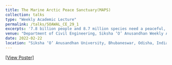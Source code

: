 ```yaml
---
title: The Marine Arctic Peace Sanctuary(MAPS)
collection: talks
type: "Weekly Academic Lecture"
permalink: /talks/SOAWAL_CE_29_1
excerpts: '7.8 billion people and 8.7 million species need a peaceful, healthy world—one where we can live in safety and access the food and resources we need to survive. But all of that depends on the Arctic Ocean. For millions of years, the Arctic Ocean has been our planet’s air conditioning system. It regulates the atmospheric currents, ocean currents, and weather patterns that sustain our lives. But it has changed drastically in the past decades. Today, there is 75% less Arctic sea ice in the summer than there was just 50 years ago. As a result, the world’s weather patterns have become unstable with greater floods, fires, droughts, and other natural disasters—leading to displacement, unrest, and water and hunger crises. At the same time, military and commercial interests are taking advantage of the Arctic Ocean in its vulnerable state and doing even more damage. This is an underreported global emergency. In this virtual presentation, attendees will learn about the current dire state of Arctic Ocean exploitation and militarization, and the global consequences—as well as the singular opportunity presented by the Marine Arctic Peace Sanctuary (MAPS). As the largest marine preserve in history, MAPS is a critical and urgently needed response. Through evocative visuals, this presentation tells the story of the origin of MAPS, its vision for a peaceful Arctic Ocean and a healthy planet, and our human capacity to change. The audience is encouraged to engage through questions, reflection, and a strong call to action to protect the Arctic Ocean as our shared heritage.'
venue: "Department of Civil Engineering, Siksha ‘O’ Anusandhan Weekly Academic Lecture (SOAWAL)"
date: 2022-02-22
location: "Siksha ‘O’ Anusandhan University, Bhubaneswar, Odisha, India" 
---
```

[[View Poster]](https://rnsahoo96.github.io/files/SOAWAL_CE_29_1.pdf)



